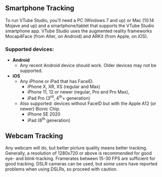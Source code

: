 ## Smartphone Tracking

To run VTube Studio, you'll need a PC (Windows 7 and up) or Mac (10.14 Mojave and up) and a smartphone/tablet that supports the VTube Studio smartphone app. VTube Studio uses the augmented reality frameworks Mocap4Face (from Alter, on Android) and ARKit (from Apple, on iOS).

### Supported devices:
* **Android**
  * Any recent Android device should work. Older devices may not be supported.
* **iOS**
  * Any iPhone or iPad that has FaceID.
    * iPhone X, XR, XS (regular and Max)
    * iPhone 11, 12 or newer (regular, Pro and Pro Max),
    * iPad Pro (3<sup>rd</sup>, 4<sup>th</sup>+ generation)
  * Also supported: devices without FaceID but with the Apple A12 (or newer) Bionic Chip.
    * iPhone SE 2020
    * iPad (8<sup>th</sup> generation)

## Webcam Tracking

Any webcam will do, but better picture quality means better tracking. Generally, a resolution of 1280x720 or above is recommended for good eye- and blink-tracking. Framerates between 15-30 FPS are sufficient for good tracking. DSLR cameras can be used, but some users have reported problems when using DSLRs, so proceed with caution.